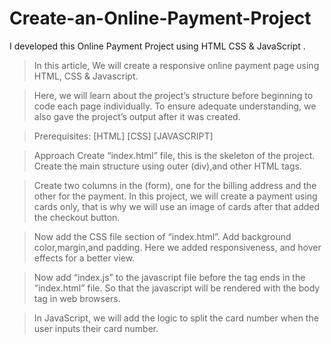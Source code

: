 # Create-an-Online-Payment-Project
I developed this  Online Payment Project using HTML CSS &amp; JavaScript .

> In this article, We will create a responsive online payment page using HTML, CSS & Javascript.

> Here, we will learn about the project’s structure before beginning to code each page individually. To ensure adequate understanding, we also gave the project’s output after it was created.

> Prerequisites:
 [HTML]
 [CSS]
 [JAVASCRIPT]

> Approach
> Create “index.html” file, this is the skeleton of the project. Create the main structure using outer (div),and other HTML tags.

> Create two columns in the (form), one for the billing address and the other for the payment. In this project, we will create a payment using cards only, that is why we will use an 
  image of cards after that added the checkout button.

> Now add the CSS file <head> section of “index.html”. Add background color,margin,and padding. Here we added responsiveness, and hover effects for a better view.

> Now add “index.js” to the javascript file before the <body> tag ends in the “index.html” file. So that the javascript will be rendered with the body tag in web browsers.

> In JavaScript, we will add the logic to split the card number when the user inputs their card number.
